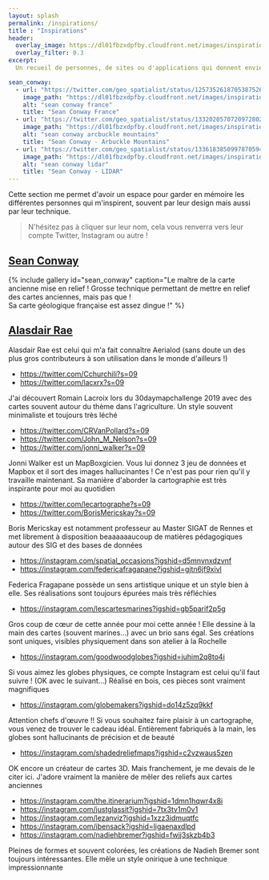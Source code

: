 ```yaml
---
layout: splash
permalink: /inspirations/
title : "Inspirations"   
header:
  overlay_image: https://dl01fbzxdpfby.cloudfront.net/images/inspiration.webp
  overlay_filter: 0.3
excerpt:
  Un recueil de personnes, de sites ou d'applications qui donnent envie de visualiser des données

sean_conway:
  - url: "https://twitter.com/geo_spatialist/status/1257352618705387526"
    image_path: "https://dl01fbzxdpfby.cloudfront.net/images/inspirations/sean_conway_france_sd.webp"
    alt: "sean conway france"
    title: "Sean Conway France"
  - url: "https://twitter.com/geo_spatialist/status/1332020570720972802/photo/1"
    image_path: "https://dl01fbzxdpfby.cloudfront.net/images/inspirations/sean_conway_arcbuckle_mountains.webp"
    alt: "sean conway arcbuckle mountains"
    title: "Sean Conway - Arbuckle Mountains"
  - url: "https://twitter.com/geo_spatialist/status/1336183850997870594/photo/1"
    image_path: "https://dl01fbzxdpfby.cloudfront.net/images/inspirations/sean_conway_lidar.webp"
    alt: "sean conway lidar"
    title: "Sean Conway - LIDAR"
---
```


Cette section me permet d'avoir un espace pour garder en mémoire les différentes personnes qui m'inspirent, souvent par leur design mais aussi par leur technique.

>N'hésitez pas à cliquer sur leur nom, cela vous renverra vers leur compte Twitter, Instagram ou autre !

## [Sean Conway](https://twitter.com/geo_spatialist)

{% include gallery id="sean_conway" caption="Le maître de la carte ancienne mise en relief ! Grosse technique permettant de mettre en relief des cartes anciennes, mais pas que !  
Sa carte géologique française est assez dingue !" %}

## [Alasdair Rae](https://twitter.com/undertheraedar)

Alasdair Rae est celui qui m'a fait connaître Aerialod (sans doute un des plus gros contributeurs à son utilisation dans le monde d'ailleurs !)

- https://twitter.com/Cchurchili?s=09
- https://twitter.com/lacxrx?s=09

J'ai découvert Romain Lacroix lors du 30daymapchallenge 2019 avec des cartes souvent autour du thème dans l'agriculture. Un style souvent minimaliste et toujours très léché

- https://twitter.com/CRVanPollard?s=09
- https://twitter.com/John_M_Nelson?s=09
- https://twitter.com/jonni_walker?s=09

Jonni Walker est un MapBoxgicien. Vous lui donnez 3 jeu de données et Mapbox et il sort des images hallucinantes ! Ce n'est pas pour rien qu'il y travaille maintenant. Sa manière d'aborder la cartographie est très inspirante pour moi au quotidien

- https://twitter.com/lecartographe?s=09
- https://twitter.com/BorisMericskay?s=09

Boris Mericskay est notamment professeur au Master SIGAT de Rennes et met librement à disposition beaaaaaaucoup de matières pédagogiques autour des SIG et des bases de données

- https://instagram.com/spatial_occasions?igshid=d5mnvnxdzvnf
- https://instagram.com/federicafragapane?igshid=gjtn6jf9xivl

Federica Fragapane possède un sens artistique unique et un style bien à elle. Ses réalisations sont toujours épurées mais très réfléchies

- https://instagram.com/lescartesmarines?igshid=gb5parif2p5g

Gros coup de cœur de cette année pour moi cette année ! Elle dessine à la main des cartes (souvent marines...) avec un brio sans égal. Ses créations sont uniques, visibles physiquement dans son atelier à la Rochelle

- https://instagram.com/goodwoodglobes?igshid=juhim2q8to4i

Si vous aimez les globes physiques, ce compte Instagram est celui qu'il faut suivre ! (OK avec le suivant...) Réalisé en bois, ces pièces sont vraiment magnifiques

- https://instagram.com/globemakers?igshid=do14z5zq9kkf

Attention chefs d'œuvre !! Si vous souhaitez faire plaisir à un cartographe, vous venez de trouver le cadeau idéal. Entièrement fabriqués à la main, les globes sont hallucinants de précision et de beauté

- https://instagram.com/shadedreliefmaps?igshid=c2vzwaus5zen

OK encore un créateur de cartes 3D. Mais franchement, je me devais de le citer ici. J'adore vraiment la manière de mêler des reliefs aux cartes anciennes

- https://instagram.com/the.itinerarium?igshid=1dmn1hqwr4x8i
- https://instagram.com/justglassit?igshid=7tx3tv1m0v1
- https://instagram.com/lezanviz?igshid=1xzz3idmuqtfc
- https://instagram.com/ibensack?igshid=ligaenaxdlpd
- https://instagram.com/nadiehbremer?igshid=fwjj3skzb4b3

Pleines de formes et souvent colorées, les créations de Nadieh Bremer sont toujours intéressantes. Elle mêle un style onirique à une technique impressionnante
